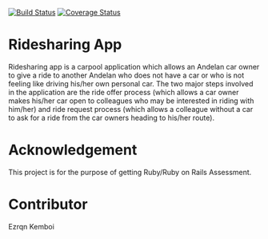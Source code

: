 [![Build Status](https://travis-ci.org/me-x-mi/Ridesharing-App.svg?branch=master)](https://travis-ci.org/me-x-mi/Ridesharing-App)
[![Coverage Status](https://coveralls.io/repos/github/me-x-mi/Ridesharing-App/badge.svg?branch=master)](https://coveralls.io/github/me-x-mi/Ridesharing-App?branch=master)
# Ridesharing App

Ridesharing app is a carpool application which allows an Andelan car owner to give a ride to another Andelan who does not have a car or who is not feeling like driving his/her own personal car. The two major steps involved in the application are the ride offer process (which allows a car owner makes his/her car open to colleagues who may be interested in riding with him/her)  and ride request process (which allows a colleague without a car to ask for a ride from the car owners heading to his/her route).

# Acknowledgement

This project is for the purpose of getting Ruby/Ruby on Rails Assessment. 

# Contributor 

Ezrqn Kemboi
